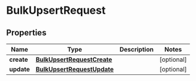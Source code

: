 
# BulkUpsertRequest

## Properties
Name | Type | Description | Notes
------------ | ------------- | ------------- | -------------
**create** | [**BulkUpsertRequestCreate**](BulkUpsertRequestCreate.md) |  |  [optional]
**update** | [**BulkUpsertRequestUpdate**](BulkUpsertRequestUpdate.md) |  |  [optional]



